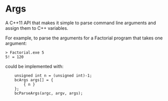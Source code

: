 # Args

A C++11 API that makes it simple to parse command line arguments and assign them to C++ variables.

For example, to parse the arguments for a Factorial program that takes one argument:
```
> Factorial.exe 5
5! = 120
```
could be implemented with:
```
    unsigned int n = (unsigned int)-1;
    bcArgs args[] = {
        { n }
    };
    bcParseArgs(argc, argv, args);
```

